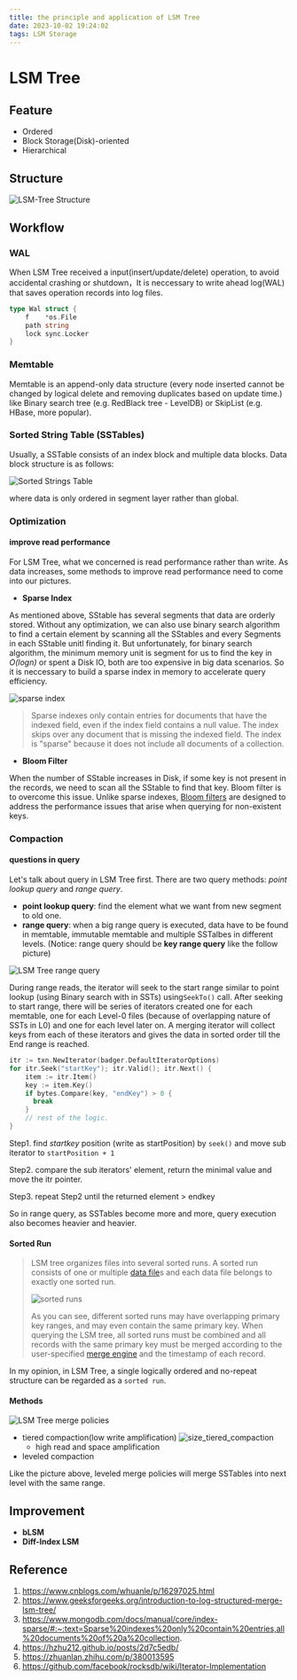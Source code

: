 ```yaml
---
title: the principle and application of LSM Tree 
date: 2023-10-02 19:24:02
tags: LSM Storage
---
```

# LSM Tree

## Feature

* Ordered
* Block Storage(Disk)-oriented
* Hierarchical

## Structure

![LSM-Tree Structure](lsm_tree.png#pic_center)

## Workflow

### WAL

When LSM Tree received a input(insert/update/delete) operation, to avoid accidental crashing or shutdown，It is neccessary to write ahead log(WAL) that saves operation records into log files.

```go
type Wal struct {
	f    *os.File
	path string
	lock sync.Locker
}
```

### Memtable

Memtable is an append-only data structure (every node inserted cannot be changed by logical delete and removing duplicates based on update time.) like Binary search tree (e.g. RedBlack tree - LevelDB) or SkipList (e.g. HBase, more popular).

### Sorted String Table (SSTables)

Usually, a SSTable consists of an index block and multiple data blocks. Data block structure is as follows:

![Sorted Strings Table](sstable.png#pic_center)

where data is only ordered in segment layer rather than global.

### Optimization

#### improve read performance

For LSM Tree, what we concerned is read performance rather than write. As data increases, some methods to improve read performance need to come into our pictures.

* **Sparse Index**

As mentioned above, SStable has several segments that data are orderly stored. Without any optimization, we can also use binary search algorithm to find a certain element by scanning all the SStables and every Segments in each SStable unitl finding it. But unfortunately, for binary search algorithm, the minimum memory unit is segment for us to find the key in *O(logn)* or spent a Disk IO, both are too expensive in big data scenarios. So it is neccessary to  build a sparse index in memory to accelerate query efficiency.

![sparse index](sparse_index.png#pic_center)

> Sparse indexes only contain entries for documents that have the indexed field, even if the index field contains a null value. The index skips over any document that is missing the indexed field. The index is "sparse" because it does not include all documents of a collection.

* **Bloom Filter**

When the number of SStable increases in Disk, if some key is not present in the records, we need to scan all the SStable to find that key. Bloom filter is to overcome this issue. Unlike sparse indexes, [Bloom filters](https://adooobe.github.io/2023/10/02/bloom/) are designed to address the performance issues that arise when querying for non-existent keys.

### Compaction

#### questions in query

Let's talk about query in LSM Tree first. There are two query methods: *point lookup query* and *range query*.

* **point lookup query**: find the element what we want from new segment to old one.
* **range query**: when a big range query is executed, data have to be found in memtable, immutable memtable and multiple SSTalbes in different levels. (Notice: range query should be **key range query** like the follow picture)

![LSM Tree range query](range_query.png#pic_center)

During range reads, the iterator will seek to the start range similar to point lookup (using Binary search with in SSTs) using`SeekTo()` call. After seeking to start range, there will be series of iterators created one for each memtable, one for each Level-0 files (because of overlapping nature of SSTs in L0) and one for each level later on. A merging iterator will collect keys from each of these iterators and gives the data in sorted order till the End range is reached.

```go
itr := txn.NewIterator(badger.DefaultIteratorOptions)   
for itr.Seek("startKey"); itr.Valid(); itr.Next() {
    item := itr.Item()
    key := item.Key()
    if bytes.Compare(key, "endKey") > 0 {
      break
    }
    // rest of the logic.
}
```

Step1. find *startkey* position (write as startPosition) by `seek()` and move sub iterator to `startPosition + 1`

Step2. compare the sub iterators' element, return the minimal value and move the itr pointer.

Step3. repeat Step2 until the returned element > endkey

So in range query, as SSTables become more and more, query execution also becomes heavier and heavier.

#### Sorted Run

> LSM tree organizes files into several sorted runs. A sorted run consists of one or multiple [data file](https://nightlies.apache.org/flink/flink-table-store-docs-release-0.3/docs/concepts/file-layouts/#data-files)s and each data file belongs to exactly one sorted run.
>
> ![sorted runs](sorted_runs.png#pic_center)
>
> As you can see, different sorted runs may have overlapping primary key ranges, and may even contain the same primary key. When querying the LSM tree, all sorted runs must be combined and all records with the same primary key must be merged according to the user-specified [merge engine](https://nightlies.apache.org/flink/flink-table-store-docs-release-0.3/docs/features/table-types/#merge-engines) and the timestamp of each record.

In my opinion, in LSM Tree, a single logically ordered and no-repeat structure can be regarded as a `sorted run`.

#### Methods

![LSM Tree merge policies](merge_policy.png#pic_center)

* tiered compaction(low write amplification)
  ![size_tiered_compaction](size_tiered_compaction.png#pic_center)
  * high read and space amplification
* leveled compaction

Like the picture above, leveled merge policies will merge SSTables into next level with the same range.

## Improvement

* **bLSM**
* **Diff-Index LSM**

## Reference

1. https://www.cnblogs.com/whuanle/p/16297025.html
2. https://www.geeksforgeeks.org/introduction-to-log-structured-merge-lsm-tree/
3. https://www.mongodb.com/docs/manual/core/index-sparse/#:~:text=Sparse%20indexes%20only%20contain%20entries,all%20documents%20of%20a%20collection.
4. https://hzhu212.github.io/posts/2d7c5edb/
5. https://zhuanlan.zhihu.com/p/380013595
6. https://github.com/facebook/rocksdb/wiki/Iterator-Implementation
